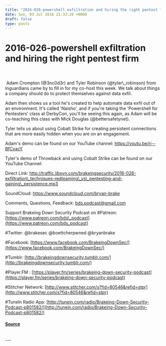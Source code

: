 ```yaml
---
title: "2016-026-powershell exfiltration and hiring the right pentest firm"
date: Sun, 03 Jul 2016 21:33:26 +0000
draft: false
type: posts
---
```

# 2016-026-powershell exfiltration and hiring the right pentest firm

<br/>

<br/>
 Adam Crompton (@3nc0d3r) and Tyler Robinson (@tyler\_robinson) from Inguardians came by to fill in for my co-host this week. We talk about things a company should do to protect themselves against data exfil.

Adam then shows us a tool he's created to help automate data exfil out of an environment. It's called 'Naisho', and if you're taking the 'Powershell for Pentesters' class at DerbyCon, you'll be seeing this again, as Adam will be co-teaching this class with Mick Douglas (@bettersafetynet).

Tyler tells us about using Cobalt Strike for creating persistent connections that are more easily hidden when you are on an engagement.

Adam's demo can be found on our YouTube channel: https://youtu.be/rj--BfCvacY

Tyler's demo of Throwback and using Cobalt Strike can be found on our YouTube Channel:

Direct Link: http://traffic.libsyn.com/brakeingsecurity/2016-026-exfiltration\_techniques-redteaming\_vs\_pentesting-and-gaining\_persistence.mp3

SoundCloud: https://www.soundcloud.com/bryan-brake

Comments, Questions, Feedback: [bds.podcast@gmail.com](mailto:bds.podcast@gmail.com)

Support Brakeing Down Security Podcast on #Patreon: [https://www.patreon.com/bds\_podcast](https://www.patreon.com/bds_podcast)

#Twitter: @brakesec @boettcherpwned @bryanbrake

#Facebook: [https://www.facebook.com/BrakeingDownSec/](https://www.facebook.com/BrakeingDownSec/)

#Tumblr: [http://brakeingdownsecurity.tumblr.com/](http://brakeingdownsecurity.tumblr.com/)

#Player.FM : [https://player.fm/series/brakeing-down-security-podcast](https://player.fm/series/brakeing-down-security-podcast)

#Stitcher Network: [http://www.stitcher.com/s?fid=80546&refid=stpr](http://www.stitcher.com/s?fid=80546&refid=stpr)

#TuneIn Radio App: [http://tunein.com/radio/Brakeing-Down-Security-Podcast-p801582/](http://tunein.com/radio/Brakeing-Down-Security-Podcast-p801582/)

#### [Source](http://brakeingsecurity.com/2016-026-powershell-exfiltration-hiring-the-right-pentest-firm-and)

<br/>
---
